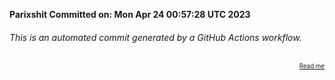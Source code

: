 **Parixshit Committed on: Mon Apr 24 00:57:28 UTC 2023** <!-- 14360912-103c-426b-8092-31790cd88ae3 -->

###### This is an automated commit generated by a GitHub Actions workflow.

<div align="right"><sub><sup><a href="https://github.com/Parixshit/AutoCommit.git">Read me</a></sup></sub></div>
